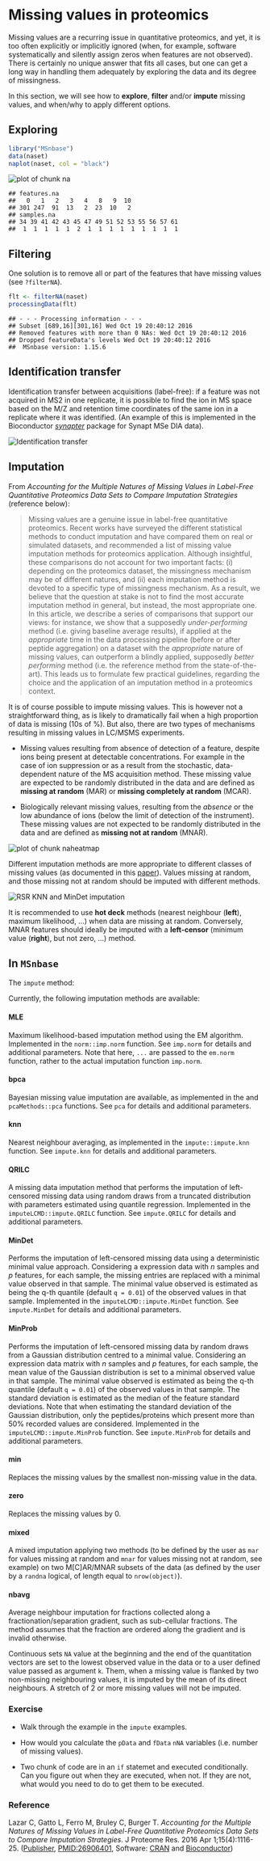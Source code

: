 # Missing values in proteomics

Missing values are a recurring issue in quantitative proteomics, and
yet, it is too often explicitly or implicitly ignored (when, for
example, software systematically and silently assign zeros when
features are not observed). There is certainly no unique answer that
fits all cases, but one can get a long way in handling them adequately
by exploring the data and its degree of missingness.

In this section, we will see how to **explore**, **filter** and/or
**impute** missing values, and when/why to apply different options.




## Exploring


```r
library("MSnbase")
data(naset)
naplot(naset, col = "black")
```

![plot of chunk na](figure/na-1.png)

```
## features.na
##   0   1   2   3   4   8   9  10 
## 301 247  91  13   2  23  10   2 
## samples.na
## 34 39 41 42 43 45 47 49 51 52 53 55 56 57 61 
##  1  1  1  1  1  2  1  1  1  1  1  1  1  1  1
```

## Filtering

One solution is to remove all or part of the features that have
missing values (see `?filterNA`).


```r
flt <- filterNA(naset)
processingData(flt)
```

```
## - - - Processing information - - -
## Subset [689,16][301,16] Wed Oct 19 20:40:12 2016 
## Removed features with more than 0 NAs: Wed Oct 19 20:40:12 2016 
## Dropped featureData's levels Wed Oct 19 20:40:12 2016 
##  MSnbase version: 1.15.6
```

## Identification transfer

Identification transfer between acquisitions (label-free): if a
feature was not acquired in MS2 in one replicate, it is possible to
find the ion in MS space based on the M/Z and retention time
coordinates of the same ion in a replicate where it was
identified. (An example of this is implemented in the Bioconductor 
*[synapter](http://bioconductor.org/packages/synapter)* package for Synapt MSe DIA data).

![Identification transfer](../img/Fig6-EMRTmatching.png)

## Imputation

From *Accounting for the Multiple Natures of Missing Values in
Label-Free Quantitative Proteomics Data Sets to Compare Imputation
Strategies* (reference below):

> Missing values are a genuine issue in label-free quantitative
> proteomics. Recent works have surveyed the different statistical
> methods to conduct imputation and have compared them on real or
> simulated datasets, and recommended a list of missing value
> imputation methods for proteomics application. Although insightful,
> these comparisons do not account for two important facts: (i)
> depending on the proteomics dataset, the missingness mechanism may
> be of different natures, and (ii) each imputation method is devoted
> to a specific type of missingness mechanism. As a result, we believe
> that the question at stake is not to find the most accurate
> imputation method in general, but instead, the most appropriate
> one. In this article, we describe a series of comparisons that
> support our views: for instance, we show that a supposedly
> *under-performing* method (i.e. giving baseline average results), if
> applied at the *appropriate* time in the data processing pipeline
> (before or after peptide aggregation) on a dataset with the
> *appropriate* nature of missing values, can outperform a blindly
> applied, supposedly *better performing* method (i.e. the reference
> method from the state-of-the-art). This leads us to formulate few
> practical guidelines, regarding the choice and the application of an
> imputation method in a proteomics context.


It is of course possible to impute missing values. This is however not
a straightforward thing, as is likely to dramatically fail when a high
proportion of data is missing (10s of %). But also, there are two
types of mechanisms resulting in missing values in LC/MSMS
experiments.

* Missing values resulting from absence of detection of a feature,
  despite ions being present at detectable concentrations.  For
  example in the case of ion suppression or as a result from the
  stochastic, data-dependent nature of the MS acquisition
  method. These missing value are expected to be randomly distributed
  in the data and are defined as **missing at random** (MAR) or
  **missing completely at random** (MCAR).

* Biologically relevant missing values, resulting from the *absence*
  or the low abundance of ions (below the limit of detection of the
  instrument). These missing values are not expected to be randomly
  distributed in the data and are defined as **missing not at random**
  (MNAR).
  
![plot of chunk naheatmap](figure/naheatmap-1.png)

Different imputation methods are more appropriate to different classes
of missing values (as documented in this
[paper](http://pubs.acs.org/doi/abs/10.1021/acs.jproteome.5b00981)). Values
missing at random, and those missing not at random should be imputed
with different methods.

![RSR KNN and MinDet imputation](../img/imp-sim.png)

It is recommended to use **hot deck** methods (nearest neighbour
(**left**), maximum likelihood, ...) when data are missing at
random. Conversely, MNAR features should ideally be imputed with a
**left-censor** (minimum value (**right**), but not zero, ...) method.

## In `MSnbase`

The `impute` method:

Currently, the following imputation methods are available:

#### MLE 

Maximum likelihood-based imputation method using the EM
algorithm. Implemented in the `norm::imp.norm` function. See
`imp.norm` for details and additional parameters. Note that here,
`...` are passed to the `em.norm` function, rather to the actual
imputation function `imp.norm`.
	   
#### bpca 

Bayesian missing value imputation are available, as implemented in the
and `pcaMethods::pca` functions. See `pca` for details and additional
parameters.
	   
#### knn 

Nearest neighbour averaging, as implemented in the
`impute::impute.knn` function. See `impute.knn` for details and
additional parameters.

#### QRILC 

A missing data imputation method that performs the imputation of
left-censored missing data using random draws from a truncated
distribution with parameters estimated using quantile
regression. Implemented in the `imputeLCMD::impute.QRILC`
function. See `impute.QRILC` for details and additional parameters.

#### MinDet 

Performs the imputation of left-censored missing data using a
deterministic minimal value approach. Considering a expression data
with *n* samples and *p* features, for each sample, the missing
entries are replaced with a minimal value observed in that sample. The
minimal value observed is estimated as being the q-th quantile
(default `q = 0.01`) of the observed values in that
sample. Implemented in the `imputeLCMD::impute.MinDet` function. See
`impute.MinDet` for details and additional parameters.

#### MinProb 

Performs the imputation of left-censored missing data by random draws
from a Gaussian distribution centred to a minimal value. Considering
an expression data matrix with *n* samples and *p* features, for each
sample, the mean value of the Gaussian distribution is set to a
minimal observed value in that sample. The minimal value observed is
estimated as being the q-th quantile (default `q = 0.01`) of the
observed values in that sample. The standard deviation is estimated as
the median of the feature standard deviations. Note that when
estimating the standard deviation of the Gaussian distribution, only
the peptides/proteins which present more than 50% recorded values are
considered. Implemented in the `imputeLCMD::impute.MinProb`
function. See `impute.MinProb` for details and additional parameters.

#### min 

Replaces the missing values by the smallest non-missing value in the data.


#### zero 
Replaces the missing values by 0.

#### mixed 

A mixed imputation applying two methods (to be defined by the user as
`mar` for values missing at random and `mnar` for values missing not
at random, see example) on two M[C]AR/MNAR subsets of the data (as
defined by the user by a `randna` logical, of length equal to
`nrow(object)`).
	   
#### nbavg 

Average neighbour imputation for fractions collected along a
fractionation/separation gradient, such as sub-cellular fractions. The
method assumes that the fraction are ordered along the gradient and is
invalid otherwise.
	   
Continuous sets `NA` value at the beginning and the end of the
quantitation vectors are set to the lowest observed value in the data
or to a user defined value passed as argument `k`.  Them, when a
missing value is flanked by two non-missing neighbouring values, it is
imputed by the mean of its direct neighbours. A stretch of 2 or more
missing values will not be imputed. 

### Exercise

* Walk through the example in the `impute` examples. 

* How would you calculate the `pData` and `fData` `nNA` variables
  (i.e. number of missing values).
  
* Two chunk of code are in an `if` statemet and executed
  conditionally. Can you figure out when they are executed, when
  not. If they are not, what would you need to do to get them to be
  executed.

### Reference

Lazar C, Gatto L, Ferro M, Bruley C, Burger T. *Accounting for the
Multiple Natures of Missing Values in Label-Free Quantitative
Proteomics Data Sets to Compare Imputation Strategies*. J Proteome
Res. 2016 Apr
1;15(4):1116-25. ([Publisher](http://pubsdc3.acs.org/doi/abs/10.1021/acs.jproteome.5b00981),
[PMID:26906401](http://www.ncbi.nlm.nih.gov/pubmed/26906401),
Software:
[CRAN](https://cran.r-project.org/web/packages/imputeLCMD/index.html)
and
[Bioconductor](http://bioconductor.org/packages/release/bioc/html/MSnbase.html))
